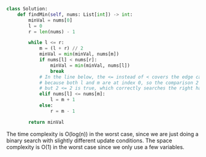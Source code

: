 
``` python
class Solution:
    def findMin(self, nums: List[int]) -> int:
        minVal = nums[0]
        l = 0
        r = len(nums) - 1

        while l <= r:
            m = (l + r) // 2
            minVal = min(minVal, nums[m])
            if nums[l] < nums[r]:
                minVal = min(minVal, nums[l])
                break
            # In the line below, the <= instead of < covers the edge case for [2,1]
            # because both l and m are at index 0, so the comparison 2 < 2 is false
            # but 2 <= 2 is true, which correctly searches the right half
            elif nums[l] <= nums[m]:
                l = m + 1
            else:
                r = m - 1

        return minVal
```
The time complexity is O(log(n)) in the worst case, since we are just doing a binary search with slightly different update conditions. The space complexity is O(1) in the worst case since we only use a few variables.